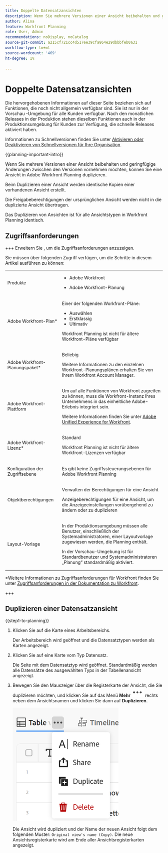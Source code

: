 ```yaml
---
title: Doppelte Datensatzansichten
description: Wenn Sie mehrere Versionen einer Ansicht beibehalten und geringfügige Änderungen zwischen den Versionen vornehmen möchten, können Sie eine Ansicht in Adobe Workfront Planning duplizieren. In diesem Artikel wird beschrieben, wie Sie eine Ansicht duplizieren können.
author: Alina
feature: Workfront Planning
role: User, Admin
recommendations: noDisplay, noCatalog
source-git-commit: a215cf721cc4d517ee39cfa864e29dbbbfeb0a31
workflow-type: tm+mt
source-wordcount: '469'
ht-degree: 1%

---
```



# Doppelte Datensatzansichten

<span class="preview">Die hervorgehobenen Informationen auf dieser Seite beziehen sich auf Funktionen, die noch nicht allgemein verfügbar sind. Sie ist nur in der Vorschau -Umgebung für alle Kunden verfügbar. Nach den monatlichen Releases in der Produktion stehen dieselben Funktionen auch in der Produktionsumgebung für Kunden zur Verfügung, die schnelle Releases aktiviert haben. </span>

<span class="preview">Informationen zu Schnellversionen finden Sie unter [Aktivieren oder Deaktivieren von Schnellversionen für Ihre Organisation](/help/quicksilver/administration-and-setup/set-up-workfront/configure-system-defaults/enable-fast-release-process.md). </span>


{{planning-important-intro}}

Wenn Sie mehrere Versionen einer Ansicht beibehalten und geringfügige Änderungen zwischen den Versionen vornehmen möchten, können Sie eine Ansicht in Adobe Workfront Planning duplizieren.

Beim Duplizieren einer Ansicht werden identische Kopien einer vorhandenen Ansicht erstellt.

Die Freigabeberechtigungen der ursprünglichen Ansicht werden nicht in die duplizierte Ansicht übertragen.

Das Duplizieren von Ansichten ist für alle Ansichtstypen in Workfront Planning identisch.

## Zugriffsanforderungen

+++ Erweitern Sie , um die Zugriffsanforderungen anzuzeigen.

Sie müssen über folgenden Zugriff verfügen, um die Schritte in diesem Artikel ausführen zu können:

<table style="table-layout:auto"> 
<col> 
</col> 
<col> 
</col> 
<tbody> 
    <tr> 
<tr> 
<td> 
   <p> Produkte</p> </td> 
   <td> 
   <ul><li><p> Adobe Workfront</p></li> 
   <li><p> Adobe Workfront-Planung<p></li></ul></td> 
  </tr>   
<tr> 
   <td role="rowheader"><p>Adobe Workfront-Plan*</p></td> 
   <td> 
<p>Einer der folgenden Workfront-Pläne:</p> 
<ul><li>Auswählen</li> 
<li>Erstklassig</li> 
<li>Ultimativ</li></ul> 
<p>Workfront Planning ist nicht für ältere Workfront-Pläne verfügbar</p> 
   </td> 
<tr> 
   <td role="rowheader"><p>Adobe Workfront-Planungspaket*</p></td> 
   <td> 
<p>Beliebig </p> 
<p>Weitere Informationen zu den einzelnen Workfront-Planungsplänen erhalten Sie von Ihrem Workfront Account Manager. </p> 
   </td> 
 <tr> 
   <td role="rowheader"><p>Adobe Workfront-Plattform</p></td> 
   <td> 
<p>Um auf alle Funktionen von Workfront zugreifen zu können, muss die Workfront-Instanz Ihres Unternehmens in das einheitliche Adobe-Erlebnis integriert sein.</p> 
<p>Weitere Informationen finden Sie unter <a href="/help/quicksilver/workfront-basics/navigate-workfront/workfront-navigation/adobe-unified-experience.md">Adobe Unified Experience for Workfront</a>. </p> 
   </td> 
   </tr> 
  </tr> 
  <tr> 
   <td role="rowheader"><p>Adobe Workfront-Lizenz*</p></td> 
   <td><p> Standard </p>
   <p>Workfront Planning ist nicht für ältere Workfront-Lizenzen verfügbar</p> 
  </td> 
  </tr> 
  <tr> 
   <td role="rowheader"><p>Konfiguration der Zugriffsebene</p></td> 
   <td> <p>Es gibt keine Zugriffssteuerungsebenen für Adobe Workfront Planning</p>   
</td> 
  </tr> 
<tr> 
   <td role="rowheader"><p>Objektberechtigungen</p></td> 
   <td>   <p>Verwalten der Berechtigungen für eine Ansicht</p>  
   <p>Anzeigeberechtigungen für eine Ansicht, um die Anzeigeeinstellungen vorübergehend zu ändern oder zu duplizieren</p> </td> 
  </tr> 
<tr> 
   <td role="rowheader"><p>Layout-Vorlage</p></td> 
   <td> <p>In der Produktionsumgebung müssen alle Benutzer, einschließlich der Systemadministratoren, einer Layoutvorlage zugewiesen werden, die Planning enthält.</p>
<p><span class="preview">In der Vorschau-Umgebung ist für Standardbenutzer und Systemadministratoren „Planung“ standardmäßig aktiviert.</span></p></td> 
  </tr> 
</tbody> 
</table>

*Weitere Informationen zu Zugriffsanforderungen für Workfront finden Sie unter [Zugriffsanforderungen in der Dokumentation zu Workfront](/help/quicksilver/administration-and-setup/add-users/access-levels-and-object-permissions/access-level-requirements-in-documentation.md).

+++

## Duplizieren einer Datensatzansicht

{{step1-to-planning}}

1. Klicken Sie auf die Karte eines Arbeitsbereichs.

   Der Arbeitsbereich wird geöffnet und die Datensatztypen werden als Karten angezeigt.

1. Klicken Sie auf eine Karte vom Typ Datensatz.

   Die Seite mit dem Datensatztyp wird geöffnet.
Standardmäßig werden alle Datensätze des ausgewählten Typs in der Tabellenansicht angezeigt.

1. Bewegen Sie den Mauszeiger über die Registerkarte der Ansicht, die Sie duplizieren möchten, und klicken Sie auf das Menü **Mehr** ![Mehr](assets/more-menu.png) rechts neben dem Ansichtsnamen und klicken Sie dann auf **Duplizieren**.

   ![Menü „Mehr anzeigen“ in einer Datensatzansicht](assets/view-more-menu-with-duplicate-option.png)


   Die Ansicht wird dupliziert und der Name der neuen Ansicht folgt dem folgenden Muster: `Original view's name (Copy)`. Die neue Ansichtsregisterkarte wird am Ende aller Ansichtsregisterkarten angezeigt.